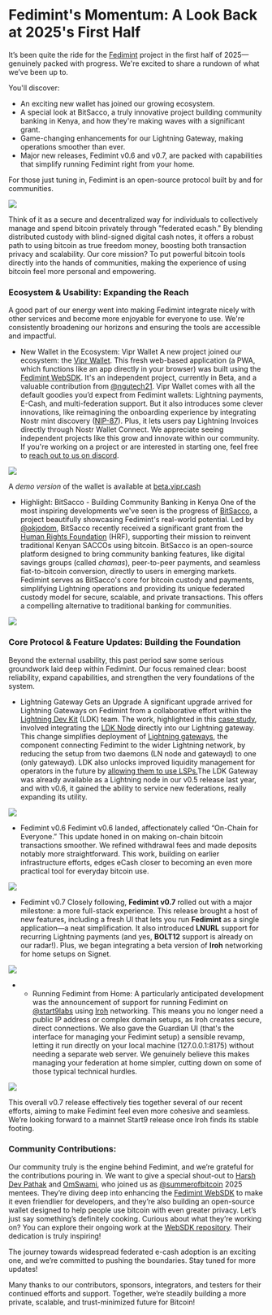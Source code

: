 # Fedimint's Momentum: A Look Back at 2025's First Half

It’s been quite the ride for the [Fedimint](https://fedimint.org/) project in the first half of 2025—genuinely packed with progress. We're excited to share a rundown of what we’ve been up to.

You'll discover:

* An exciting new wallet has joined our growing ecosystem.
* A special look at BitSacco, a truly innovative project building community banking in Kenya, and how they're making waves with a significant grant.
* Game-changing enhancements for our Lightning Gateway, making operations smoother than ever.
* Major new releases, Fedimint v0.6 and v0.7, are packed with capabilities that simplify running Fedimint right from your home.

For those just tuning in, Fedimint is an open-source protocol built by and for communities.


![](/blog/fedimint-review-2025/unnamed.jpg)


Think of it as a secure and decentralized way for individuals to collectively manage and spend bitcoin privately through "federated ecash." By blending distributed custody with blind-signed digital cash notes, it offers a robust path to using bitcoin as true freedom money, boosting both transaction privacy and scalability. Our core mission? To put powerful bitcoin tools directly into the hands of communities, making the experience of using bitcoin feel more personal and empowering.

### **Ecosystem & Usability: Expanding the Reach**

A good part of our energy went into making Fedimint integrate nicely with other services and become more enjoyable for everyone to use. We're consistently broadening our horizons and ensuring the tools are accessible and impactful.

* New Wallet in the Ecosystem: Vipr Wallet A new project joined our ecosystem: the [Vipr Wallet](https://github.com/ngutech21/vipr-wallet). This fresh web-based application (a PWA, which functions like an app directly in your browser) was built using the [Fedimint WebSDK](https://web.fedimint.org/). It's an independent project, currently in Beta, and a valuable contribution from [@ngutech21](https://hashnode.com/@ngutech21). Vipr Wallet comes with all the default goodies you’d expect from Fedimint wallets: Lightning payments, E-Cash, and multi-federation support. But it also introduces some clever innovations, like reimagining the onboarding experience by integrating Nostr mint discovery ([NIP-87](https://github.com/nostr-protocol/nips/pull/1110)). Plus, it lets users pay Lightning Invoices directly through Nostr Wallet Connect. We appreciate seeing independent projects like this grow and innovate within our community. If you're working on a project or are interested in starting one, feel free to [reach out to us on discord](https://chat.fedimint.org/).


![](/blog/fedimint-review-2025/unnamed.png)


A *demo version* of the wallet is available at [beta.vipr.cash](http://beta.vipr.cash/)<u></u>

* Highlight: BitSacco - Building Community Banking in Kenya One of the most inspiring developments we've seen is the progress of [BitSacco](https://bitsacco.com/), a project beautifully showcasing Fedimint's real-world potential. Led by [@okjodom](https://hashnode.com/@okjodom), BitSacco recently received a significant grant from the [Human Rights Foundation](https://hrf.org/) (HRF), supporting their mission to reinvent traditional Kenyan SACCOs using bitcoin.
BitSacco is an open-source platform designed to bring community banking features, like digital savings groups (called *chamas*), peer-to-peer payments, and seamless fiat-to-bitcoin conversion, directly to users in emerging markets. Fedimint serves as BitSacco's core for bitcoin custody and payments, simplifying Lightning operations and providing its unique federated custody model for secure, scalable, and private transactions. This offers a compelling alternative to traditional banking for communities.


![](/blog/fedimint-review-2025/unnamed+1.jpg)


### **Core Protocol & Feature Updates: Building the Foundation**

Beyond the external usability, this past period saw some serious groundwork laid deep within Fedimint. Our focus remained clear: boost reliability, expand capabilities, and strengthen the very foundations of the system.

* Lightning Gateway Gets an Upgrade A significant upgrade arrived for Lightning Gateways on Fedimint from a collaborative effort within the [Lightning Dev Kit](https://lightningdevkit.org/) (LDK) team. The work, highlighted in this [case study](https://lightningdevkit.org/blog/fedimint-lightning-gateway-uses-ldk-node-to-simplify-deployment-and-liquidity-management/), involved integrating the [LDK Node](https://github.com/lightningdevkit/ldk-node) directly into our Lightning gateway. This change simplifies deployment of [Lightning gateways](https://fedimint.org/docs/GettingStarted/What-is-a-Fedimint#lightning-gateway-provider), the component connecting Fedimint to the wider Lightning network, by reducing the setup from two daemons (LN node and gatewayd) to one (only gatewayd). LDK also unlocks improved liquidity management for operators in the future by [allowing them to use LSPs.](https://github.com/lightning/blips/blob/master/blip-0050.md)The LDK Gateway was already available as a Lightning node in our v0.5 release last year, and with v0.6, it gained the ability to service new federations, really expanding its utility.


![](/blog/fedimint-review-2025/unnamed+1.png)


* Fedimint v0.6
Fedimint v0.6 landed, affectionately called “On-Chain for Everyone.” This update honed in on making on-chain bitcoin transactions smoother. We refined withdrawal fees and made deposits notably more straightforward. This work, building on earlier infrastructure efforts, edges eCash closer to becoming an even more practical tool for everyday bitcoin use.


![](/blog/fedimint-review-2025/unnamed+2.png)


* Fedimint v0.7
Closely following, **Fedimint v0.7** rolled out with a major milestone: a more full-stack experience. This release brought a host of new features, including a fresh UI that lets you run **Fedimint** as a single application—a neat simplification. It also introduced **LNURL** support for recurring Lightning payments (and yes, **BOLT12** support is already on our radar!). Plus, we began integrating a beta version of **Iroh** networking for home setups on Signet.


![](/blog/fedimint-review-2025/unnamed+3.png)


* * Running Fedimint from Home: A particularly anticipated development was the announcement of support for running Fedimint on [@start9labs](https://hashnode.com/@start9labs) using [Iroh](https://x.com/iroh_n0) networking. This means you no longer need a public IP address or complex domain setups, as Iroh creates secure, direct connections. We also gave the Guardian UI (that's the interface for managing your Fedimint setup) a sensible revamp, letting it run directly on your local machine (127.0.0.1:8175) without needing a separate web server. We genuinely believe this makes managing your federation at home simpler, cutting down on some of those typical technical hurdles.


![](/blog/fedimint-review-2025/unnamed+4.png)


This overall v0.7 release effectively ties together several of our recent efforts, aiming to make Fedimint feel even more cohesive and seamless. We’re looking forward to a mainnet Start9 release once Iroh finds its stable footing.

### **Community Contributions:**

Our community truly is the engine behind Fedimint, and we’re grateful for the contributions pouring in. We want to give a special shout-out to [Harsh Dev Pathak](https://x.com/Harsh_dev098) and [OmSwami](https://x.com/OmSwami2004), who joined us as [@summerofbitcoin](https://hashnode.com/@summerofbitcoin) 2025 mentees. They’re diving deep into enhancing the [Fedimint WebSDK](https://web.fedimint.org/) to make it even friendlier for developers, and they’re also building an open-source wallet designed to help people use bitcoin with even greater privacy. Let’s just say something’s definitely cooking. Curious about what they’re working on? You can explore their ongoing work at the [WebSDK repository](https://github.com/fedimint/fedimint-web-sdk). Their dedication is truly inspiring!

The journey towards widespread federated e-cash adoption is an exciting one, and we’re committed to pushing the boundaries. Stay tuned for more updates!

Many thanks to our contributors, sponsors, integrators, and testers for their continued efforts and support. Together, we’re steadily building a more private, scalable, and trust-minimized future for Bitcoin!